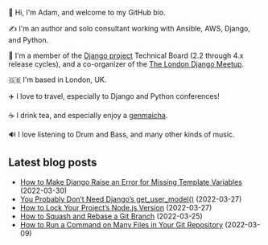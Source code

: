 <p>👋 Hi, I'm Adam, and welcome to my GitHub bio.<p>✍️ I'm an author and solo consultant working with Ansible, AWS, Django, and Python.<p>🦄 I'm a member of the <a class="reference external" href="https://www.djangoproject.com/foundation/teams/">Django project</a> Technical Board (2.2 through 4.x release cycles), and a co-organizer of the <a class="reference external" href="https://www.djangolondon.com/">The London Django Meetup</a>.<p>🇬🇧 I'm based in London, UK.<p>✈️ I love to travel, especially to Django and Python conferences!<p>☕️ I drink tea, and especially enjoy a <a class="reference external" href="https://en.wikipedia.org/wiki/Genmaicha">genmaicha</a>.<p>🔊 I love listening to Drum and Bass, and many other kinds of music.</p></p></p></p></p></p></p>

## Latest blog posts

* [How to Make Django Raise an Error for Missing Template Variables](https://adamj.eu/tech/2022/03/30/how-to-make-django-error-for-undefined-template-variables/) (2022-03-30)
* [You Probably Don’t Need Django’s get_user_model()](https://adamj.eu/tech/2022/03/27/you-probably-dont-need-djangos-get-user-model/) (2022-03-27)
* [How to Lock Your Project’s Node.js Version](https://adamj.eu/tech/2022/03/27/how-to-lock-your-projects-node-js-version/) (2022-03-27)
* [How to Squash and Rebase a Git Branch](https://adamj.eu/tech/2022/03/25/how-to-squash-and-rebase-a-git-branch/) (2022-03-25)
* [How to Run a Command on Many Files in Your Git Repository](https://adamj.eu/tech/2022/03/09/how-to-run-a-command-on-many-files-in-your-git-repository/) (2022-03-09)